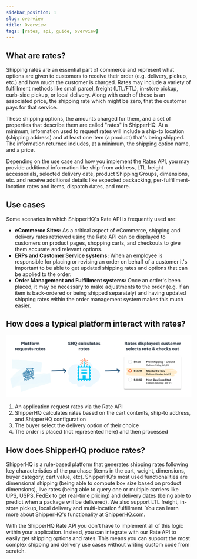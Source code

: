 ```yaml
---
sidebar_position: 1
slug: overview
title: Overview
tags: [rates, api, guide, overview]
---
```


## What are rates?

Shipping rates are an essential part of commerce and represent what options are given to customers to receive their order (e.g. delivery, pickup, etc.) and how much the customer is charged. Rates may include a variety of fulfillment methods like small parcel, freight (LTL/FTL), in-store pickup, curb-side pickup, or local delivery. Along with each of these is an associated price, the shipping rate which might be zero, that the customer pays for that service.

These shipping options, the amounts charged for them, and a set of properties that describe them are called "rates" in ShipperHQ. At a minimum, information used to request rates will include a ship-to location (shipping address) and at least one item (a product) that's being shipped. The information returned includes, at a minimum, the shipping option name, and a price.

Depending on the use case and how you implement the Rates API, you may provide additional information like ship-from address, LTL freight accessorials, selected delivery date, product Shipping Groups, dimensions, etc. and receive additional details like expected packacking, per-fulfillment-location rates and items, dispatch dates, and more.

## Use cases
Some scenarios in which ShipperHQ's Rate API is frequently used are:
* **eCommerce Sites:** As a critical aspect of eCommerce, shipping and delivery rates retrieved using the Rate API can be displayed to customers on product pages, shopping carts, and checkouts to give them accurate and relevant options.
* **ERPs and Customer Service systems:** When an employee is responsible for placing or revising an order on behalf of a customer it's important to be able to get updated shipping rates and options that can be applied to the order.
* **Order Management and Fulfillment systems:** Once an order's been placed, it may be necessary to make adjustments to the order (e.g. if an item is back-ordered or being shipped separately) and having updated shipping rates within the order management system makes this much easier.

## How does a typical platform interact with rates?

![Rate API Overview](./rate-high-level-overview.png)

1. An application request rates via the Rate API
2. ShipperHQ calculates rates based on the cart contents, ship-to address, and ShipperHQ configuration
3. The buyer select the delivery option of their choice
4. The order is placed (not represented here) and then processed

## How does ShipperHQ produce rates?

ShipperHQ is a rule-based platform that generates shipping rates following key characteristics of the purchase (items in the cart, weight, dimensions, buyer category, cart value, etc). ShipperHQ's most used functionalities are dimensional shipping (being able to compute box size based on product dimensions), live rates (being able to query one or multiple carriers like UPS, USPS, FedEx to get real-time pricing) and delivery dates (being able to predict when a package will be delivered). We also support LTL freight, in-store pickup, local delivery and multi-location fulfillment. You can learn more about ShipperHQ's functionality at [ShipperHQ.com](https://shipperhq.com/).

With the ShipperHQ Rate API you don't have to implement all of this logic within your application. Instead, you can integrate with our Rate API to easily get shipping options and rates. This means you can support the most complex shipping and delivery use cases without writing custom code from scratch.

